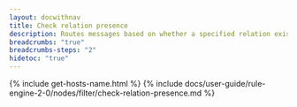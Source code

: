 ```yaml
---
layout: docwithnav
title: Check relation presence
description: Routes messages based on whether a specified relation exists between the message originator and a target entity.
breadcrumbs: "true"
breadcrumbs-steps: "2"
hidetoc: "true"
---
```


{% include get-hosts-name.html %}
{% include docs/user-guide/rule-engine-2-0/nodes/filter/check-relation-presence.md %}
